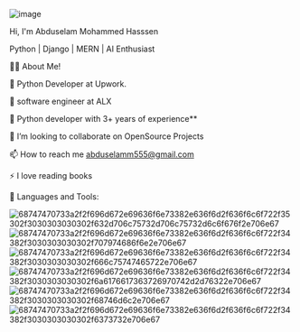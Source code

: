 ![image](https://user-images.githubusercontent.com/111492530/215350400-6d1076a7-7321-4185-94dd-7243b5d671e0.png)


Hi, I'm Abduselam Mohammed Hasssen

Python | Django | MERN | AI Enthusiast

🙋‍♂️ About Me!


🚀 Python Developer at Upwork.

🔭 software engineer at ALX

🌱 Python developer with 3+ years of experience**

👯 I’m looking to collaborate on OpenSource Projects

📫 How to reach me abduselamm555@gmail.com

⚡ I love reading books









🚀 Languages and Tools:

![68747470733a2f2f696d672e69636f6e73382e636f6d2f636f6c6f722f35302f3030303030302f632d706c75732d706c75732d6c6f676f2e706e67](https://user-images.githubusercontent.com/111492530/215351316-ef72c77e-9755-4f9e-89f5-077c8cdcb2e1.png)![68747470733a2f2f696d672e69636f6e73382e636f6d2f636f6c6f722f34382f3030303030302f707974686f6e2e706e67](https://user-images.githubusercontent.com/111492530/215351638-6054fcdd-e222-4133-b506-d4c827b1a2be.png)![68747470733a2f2f696d672e69636f6e73382e636f6d2f636f6c6f722f34382f3030303030302f666c75747465722e706e67](https://user-images.githubusercontent.com/111492530/215351661-6abeb584-fe5a-4ea2-87be-47578f4e08e0.png)![68747470733a2f2f696d672e69636f6e73382e636f6d2f636f6c6f722f34382f3030303030302f6a6176617363726970742d2d76322e706e67](https://user-images.githubusercontent.com/111492530/215351683-02f67e53-ec52-440a-a632-822257b57b90.png)![68747470733a2f2f696d672e69636f6e73382e636f6d2f636f6c6f722f34382f3030303030302f68746d6c2e706e67](https://user-images.githubusercontent.com/111492530/215351693-edfa838f-bb30-4acc-a68d-8001ccaf0e01.png)![68747470733a2f2f696d672e69636f6e73382e636f6d2f636f6c6f722f34382f3030303030302f6373732e706e67](https://user-images.githubusercontent.com/111492530/215351705-d2404ded-2253-4ad4-99a5-244940b2b829.png)







